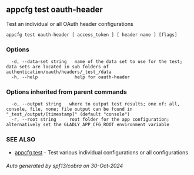 ## appcfg test oauth-header

Test an individual or all OAuth header configurations

```
appcfg test oauth-header [ access_token ] [ header name ] [flags]
```

### Options

```
  -d, --data-set string   name of the data set to use for the test; data sets are located in sub folders of authentication/oauth/headers/_test_/data
  -h, --help              help for oauth-header
```

### Options inherited from parent commands

```
  -o, --output string   where to output test results; one of: all, console, file, none; file output can be found in "_test_/output/[timestamp]" (default "console")
  -r, --root string     root folder for the app configuration; alternatively set the GLADLY_APP_CFG_ROOT environment variable
```

### SEE ALSO

* [appcfg test](appcfg_test.md)	 - Test various individual configurations or all configurations

###### Auto generated by spf13/cobra on 30-Oct-2024
